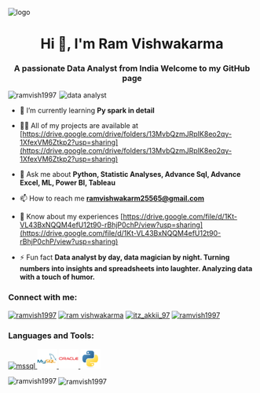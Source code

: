 ![logo](https://github.com/RamVish1997/RamVish1997/assets/115981415/e7950324-95f6-4323-9145-dabae1f49bf7)


<h1 align="center">Hi 👋, I'm Ram Vishwakarma</h1>
<h3 align="center">A passionate Data Analyst from India Welcome to my GitHub page</h3>
<img align = "right" alt = "data analyst" , width = "400" src = "https://github.com/RamVish1997/RamVish1997/assets/115981415/b3e92181-6b7a-4749-8852-729af29ae3ca">

<p align="left"> <img src="https://komarev.com/ghpvc/?username=ramvish1997&label=Profile%20views&color=0e75b6&style=flat" alt="ramvish1997" /> </p>

- 🌱 I’m currently learning **Py spark in detail**

- 👨‍💻 All of my projects are available at [https://drive.google.com/drive/folders/13MvbQzmJRpIK8eo2qy-1XfexVM6Ztkp2?usp=sharing](https://drive.google.com/drive/folders/13MvbQzmJRpIK8eo2qy-1XfexVM6Ztkp2?usp=sharing)

- 💬 Ask me about **Python, Statistic Analyses, Advance Sql, Advance Excel, ML, Power BI, Tableau**

- 📫 How to reach me **ramvishwakarm25565@gmail.com**

- 📄 Know about my experiences [https://drive.google.com/file/d/1Kt-VL43BxNQQM4efU12t90-rBhjP0chP/view?usp=sharing](https://drive.google.com/file/d/1Kt-VL43BxNQQM4efU12t90-rBhjP0chP/view?usp=sharing)

- ⚡ Fun fact **Data analyst by day, data magician by night. Turning numbers into insights and spreadsheets into laughter. Analyzing data with a touch of humor.**

<h3 align="left">Connect with me:</h3>
<p align="left">
<a href="https://linkedin.com/in/ramvish1997" target="blank"><img align="center" src="https://raw.githubusercontent.com/rahuldkjain/github-profile-readme-generator/master/src/images/icons/Social/linked-in-alt.svg" alt="ramvish1997" height="30" width="40" /></a>
<a href="https://fb.com/ram vishwakarma" target="blank"><img align="center" src="https://raw.githubusercontent.com/rahuldkjain/github-profile-readme-generator/master/src/images/icons/Social/facebook.svg" alt="ram vishwakarma" height="30" width="40" /></a>
<a href="https://instagram.com/itz_akkii_97" target="blank"><img align="center" src="https://raw.githubusercontent.com/rahuldkjain/github-profile-readme-generator/master/src/images/icons/Social/instagram.svg" alt="itz_akkii_97" height="30" width="40" /></a>
<a href="https://www.hackerrank.com/ramvish1997" target="blank"><img align="center" src="https://raw.githubusercontent.com/rahuldkjain/github-profile-readme-generator/master/src/images/icons/Social/hackerrank.svg" alt="ramvish1997" height="30" width="40" /></a>
</p>

<h3 align="left">Languages and Tools:</h3>
<p align="left"> <a href="https://www.microsoft.com/en-us/sql-server" target="_blank" rel="noreferrer"> <img src="https://www.svgrepo.com/show/303229/microsoft-sql-server-logo.svg" alt="mssql" width="40" height="40"/> </a> <a href="https://www.mysql.com/" target="_blank" rel="noreferrer"> <img src="https://raw.githubusercontent.com/devicons/devicon/master/icons/mysql/mysql-original-wordmark.svg" alt="mysql" width="40" height="40"/> </a> <a href="https://www.oracle.com/" target="_blank" rel="noreferrer"> <img src="https://raw.githubusercontent.com/devicons/devicon/master/icons/oracle/oracle-original.svg" alt="oracle" width="40" height="40"/> </a> <a href="https://www.python.org" target="_blank" rel="noreferrer"> <img src="https://raw.githubusercontent.com/devicons/devicon/master/icons/python/python-original.svg" alt="python" width="40" height="40"/> </a> </p>

<p><img align="left" src="https://github-readme-stats.vercel.app/api/top-langs?username=ramvish1997&show_icons=true&locale=en&layout=compact" alt="ramvish1997" /></p>

<p>&nbsp;<img align="center" src="https://github-readme-stats.vercel.app/api?username=ramvish1997&show_icons=true&locale=en" alt="ramvish1997" /></p>
